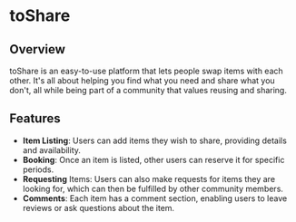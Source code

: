 # toShare

## Overview
toShare is an easy-to-use platform that lets people swap items with each other. It's all about helping you find what you need and share what you don't, all while being part of a community that values reusing and sharing.

## Features
- **Item Listing**: Users can add items they wish to share, providing details and availability.
- **Booking**: Once an item is listed, other users can reserve it for specific periods.
- **Requesting** Items: Users can also make requests for items they are looking for, which can then be fulfilled by other community members.
- **Comments**: Each item has a comment section, enabling users to leave reviews or ask questions about the item.
